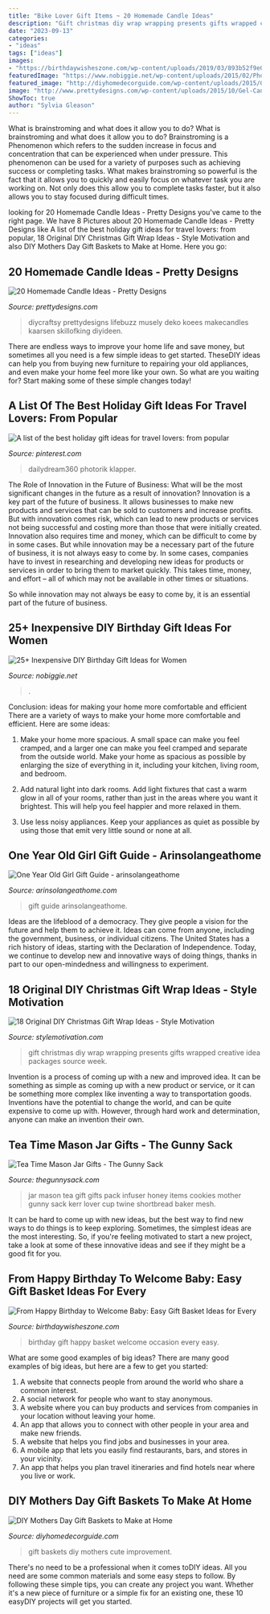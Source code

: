 ```yaml
---
title: "Bike Lover Gift Items ~ 20 Homemade Candle Ideas"
description: "Gift christmas diy wrap wrapping presents gifts wrapped creative idea packages source week"
date: "2023-09-13"
categories:
- "ideas"
tags: ["ideas"]
images:
- "https://birthdaywisheszone.com/wp-content/uploads/2019/03/893b52f9e00d39ca16326c189b04992a-1024x682.jpeg"
featuredImage: "https://www.nobiggie.net/wp-content/uploads/2015/02/Photo-Clock.jpg"
featured_image: "http://diyhomedecorguide.com/wp-content/uploads/2015/04/Cute-DIY-gift-baskets.jpg"
image: "http://www.prettydesigns.com/wp-content/uploads/2015/10/Gel-Candles.jpg"
ShowToc: true
author: "Sylvia Gleason"
---
```



What is brainstroming and what does it allow you to do?
What is brainstroming and what does it allow you to do? Brainstroming is a Phenomenon which refers to the sudden increase in focus and concentration that can be experienced when under pressure. This phenomenon can be used for a variety of purposes such as achieving success or completing tasks. What makes brainstroming so powerful is the fact that it allows you to quickly and easily focus on whatever task you are working on. Not only does this allow you to complete tasks faster, but it also allows you to stay focused during difficult times.

	

		
looking for 20 Homemade Candle Ideas - Pretty Designs you've came to the right page. We have 8 Pictures about 20 Homemade Candle Ideas - Pretty Designs like A list of the best holiday gift ideas for travel lovers: from popular, 18 Original DIY Christmas Gift Wrap Ideas - Style Motivation and also DIY Mothers Day Gift Baskets to Make at Home. Here you go:
		
    
## 20 Homemade Candle Ideas - Pretty Designs

<img loading=lazy src="http://www.prettydesigns.com/wp-content/uploads/2015/10/Gel-Candles.jpg" onerror="this.onerror=null;this.src='https://tse3.mm.bing.net/th?id=OIP.Q2WOBVNHWuXkEwn_4mT1xQHaOC&amp;pid=15.1';" alt="20 Homemade Candle Ideas - Pretty Designs">

_Source: prettydesigns.com_

>diycraftsy prettydesigns lifebuzz musely deko koees makecandles kaarsen skillofking diyideen. 

	

There are endless ways to improve your home life and save money, but sometimes all you need is a few simple ideas to get started. TheseDIY ideas can help you from buying new furniture to repairing your old appliances, and even make your home feel more like your own. So what are you waiting for? Start making some of these simple changes today!

    
## A List Of The Best Holiday Gift Ideas For Travel Lovers: From Popular

<img loading=lazy src="https://i.pinimg.com/736x/10/91/11/109111ea90b63a3266e40023f5fd0bd4.jpg" onerror="this.onerror=null;this.src='https://tse4.mm.bing.net/th?id=OIP.On-X1vO1HfyoNc8tUOEJ9gHaLH&amp;pid=15.1';" alt="A list of the best holiday gift ideas for travel lovers: from popular">

_Source: pinterest.com_

>dailydream360 photorik klapper. 

	

The Role of Innovation in the Future of Business: What will be the most significant changes in the future as a result of innovation?
Innovation is a key part of the future of business. It allows businesses to make new products and services that can be sold to customers and increase profits. But with innovation comes risk, which can lead to new products or services not being successful and costing more than those that were initially created. Innovation also requires time and money, which can be difficult to come by in some cases.
But while innovation may be a necessary part of the future of business, it is not always easy to come by. In some cases, companies have to invest in researching and developing new ideas for products or services in order to bring them to market quickly. This takes time, money, and effort – all of which may not be available in other times or situations.

So while innovation may not always be easy to come by, it is an essential part of the future of business.

    
## 25+ Inexpensive DIY Birthday Gift Ideas For Women

<img loading=lazy src="https://www.nobiggie.net/wp-content/uploads/2015/02/Photo-Clock.jpg" onerror="this.onerror=null;this.src='https://tse1.mm.bing.net/th?id=OIP.mi4BvXMx3fdhFrKSg3SCNQHaLH&amp;pid=15.1';" alt="25+ Inexpensive DIY Birthday Gift Ideas for Women">

_Source: nobiggie.net_

>. 

	

Conclusion: ideas for making your home more comfortable and efficient
There are a variety of ways to make your home more comfortable and efficient. Here are some ideas: 
1. Make your home more spacious. A small space can make you feel cramped, and a larger one can make you feel cramped and separate from the outside world. Make your home as spacious as possible by enlarging the size of everything in it, including your kitchen, living room, and bedroom.

2. Add natural light into dark rooms. Add light fixtures that cast a warm glow in all of your rooms, rather than just in the areas where you want it brightest. This will help you feel happier and more relaxed in them.

3. Use less noisy appliances. Keep your appliances as quiet as possible by using those that emit very little sound or none at all.

    
## One Year Old Girl Gift Guide - Arinsolangeathome

<img loading=lazy src="https://arinsolangeathome.com/wp-content/uploads/2018/05/Copy-of-Untitled-41-546x1024.png" onerror="this.onerror=null;this.src='https://tse2.mm.bing.net/th?id=OIP.Fj9YZyi2ywH1rA0buTu_zQHaN4&amp;pid=15.1';" alt="One Year Old Girl Gift Guide - arinsolangeathome">

_Source: arinsolangeathome.com_

>gift guide arinsolangeathome. 

	

Ideas are the lifeblood of a democracy. They give people a vision for the future and help them to achieve it. Ideas can come from anyone, including the government, business, or individual citizens. The United States has a rich history of ideas, starting with the Declaration of Independence. Today, we continue to develop new and innovative ways of doing things, thanks in part to our open-mindedness and willingness to experiment.

    
## 18 Original DIY Christmas Gift Wrap Ideas - Style Motivation

<img loading=lazy src="http://www.stylemotivation.com/wp-content/uploads/2013/11/18Original-and-Creative-DIY-Christmas-Gift-Wrap-Ideas-2.jpg" onerror="this.onerror=null;this.src='https://tse2.mm.bing.net/th?id=OIP.VeDSq4YtChzU6Z129Bdr9AHaLH&amp;pid=15.1';" alt="18 Original DIY Christmas Gift Wrap Ideas - Style Motivation">

_Source: stylemotivation.com_

>gift christmas diy wrap wrapping presents gifts wrapped creative idea packages source week. 

	

Invention is a process of coming up with a new and improved idea. It can be something as simple as coming up with a new product or service, or it can be something more complex like inventing a way to transportation goods. Inventions have the potential to change the world, and can be quite expensive to come up with. However, through hard work and determination, anyone can make an invention their own.

    
## Tea Time Mason Jar Gifts - The Gunny Sack

<img loading=lazy src="https://www.thegunnysack.com/wp-content/uploads/2014/11/Mason_Jar_Gift_Tea_Time.jpg" onerror="this.onerror=null;this.src='https://tse3.mm.bing.net/th?id=OIP.49KfsCvgJCQAurA4ydmiPQHaLV&amp;pid=15.1';" alt="Tea Time Mason Jar Gifts - The Gunny Sack">

_Source: thegunnysack.com_

>jar mason tea gift gifts pack infuser honey items cookies mother gunny sack kerr lover cup twine shortbread baker mesh. 

	

It can be hard to come up with new ideas, but the best way to find new ways to do things is to keep exploring. Sometimes, the simplest ideas are the most interesting. So, if you're feeling motivated to start a new project, take a look at some of these innovative ideas and see if they might be a good fit for you.

    
## From Happy Birthday To Welcome Baby: Easy Gift Basket Ideas For Every

<img loading=lazy src="https://birthdaywisheszone.com/wp-content/uploads/2019/03/893b52f9e00d39ca16326c189b04992a-1024x682.jpeg" onerror="this.onerror=null;this.src='https://tse4.mm.bing.net/th?id=OIP.kIkcx8K4_2BLISSfKUqaDQHaE7&amp;pid=15.1';" alt="From Happy Birthday to Welcome Baby: Easy Gift Basket Ideas for Every">

_Source: birthdaywisheszone.com_

>birthday gift happy basket welcome occasion every easy. 

	

What are some good examples of big ideas?
There are many good examples of big ideas, but here are a few to get you started:
1. A website that connects people from around the world who share a common interest. 
2. A social network for people who want to stay anonymous. 
3. A website where you can buy products and services from companies in your location without leaving your home. 
4. An app that allows you to connect with other people in your area and make new friends. 
5. A website that helps you find jobs and businesses in your area. 
6. A mobile app that lets you easily find restaurants, bars, and stores in your vicinity. 
7. An app that helps you plan travel itineraries and find hotels near where you live or work.

    
## DIY Mothers Day Gift Baskets To Make At Home

<img loading=lazy src="http://diyhomedecorguide.com/wp-content/uploads/2015/04/Cute-DIY-gift-baskets.jpg" onerror="this.onerror=null;this.src='https://tse1.mm.bing.net/th?id=OIP.F_LFKH93Za3O4YVN6ez4HQHaLx&amp;pid=15.1';" alt="DIY Mothers Day Gift Baskets to Make at Home">

_Source: diyhomedecorguide.com_

>gift baskets diy mothers cute improvement. 

	

There's no need to be a professional when it comes toDIY ideas. All you need are some common materials and some easy steps to follow. By following these simple tips, you can create any project you want. Whether it's a new piece of furniture or a simple fix for an existing one, these 10 easyDIY projects will get you started.

